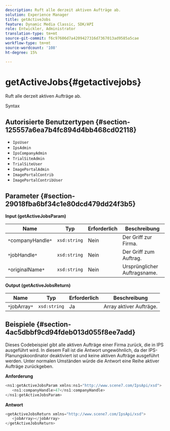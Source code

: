 ```yaml
---
description: Ruft alle derzeit aktiven Aufträge ab.
solution: Experience Manager
title: getActiveJobs
feature: Dynamic Media Classic, SDK/API
role: Entwickler, Administrator
translation-type: tm+mt
source-git-commit: f6c97606d7a4209427316d7367013ad9585a5cae
workflow-type: tm+mt
source-wordcount: '108'
ht-degree: 15%

---
```



# getActiveJobs{#getactivejobs}

Ruft alle derzeit aktiven Aufträge ab.

Syntax

## Autorisierte Benutzertypen {#section-125557a6ea7b4fc894d4bb468cd02118}

* `IpsUser`
* `IpsAdmin`
* `IpsCompanyAdmin`
* `TrialSiteAdmin`
* `TrialSiteUser`
* `ImagePortalAdmin`
* `ImagePortalContrib`
* `ImagePortalContribUser`

## Parameter {#section-29018fba6bf34c1e80dcd479dd24f3b5}

**Input (getActiveJobsParam)**

| Name | Typ | Erforderlich | Beschreibung |
|---|---|---|---|
| `*`companyHandle`*` | `xsd:string` | Nein | Der Griff zur Firma. |
| `*`jobHandle`*` | `xsd:string` | Nein | Der Griff zum Auftrag. |
| `*`originalName`*` | `xsd:string` | Nein | Ursprünglicher Auftragsname. |

**Output (getActiveJobsReturn)**

| Name | Typ | Erforderlich | Beschreibung |
|---|---|---|---|
| `*`jobArray`*` | `xsd:string` | Ja | Array aktiver Aufträge. |

## Beispiele {#section-4ac5dbbf9cd94fdeb013d055f8ee7add}

Dieses Codebeispiel gibt alle aktiven Aufträge einer Firma zurück, die in IPS ausgeführt wird. In diesem Fall ist die Antwort ungewöhnlich, da der IPS-Planungskoordinator deaktiviert ist und keine aktiven Aufträge ausgeführt werden. Unter normalen Umständen würde die Antwort eine Reihe aktiver Aufträge zurückgeben.

**Anforderung**

```java
<ns1:getActiveJobsParam xmlns:ns1="http://www.scene7.com/IpsApi/xsd">
   <ns1:companyHandle>47</ns1:companyHandle>
</ns1:getActiveJobsParam>
```

**Antwort**

```java
<getActiveJobsReturn xmlns="http://www.scene7.com/IpsApi/xsd">
   <jobArray></jobArray>
</getActiveJobsReturn>
```


